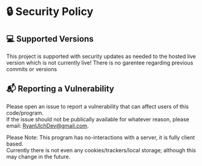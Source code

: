 # :lock: Security Policy

## :computer: Supported Versions

This project is supported with security updates as needed to the hosted live version which is not currently live!
There is no garentee regarding previous commits or versions

## :mailbox_with_mail: Reporting a Vulnerability

Please open an issue to report a vulnerability that can affect users of this code/program.  
If the issue should not be publically available for whatever reason, please email: RyanUlchDev@gmail.com.  

Please Note: This program has no-interactions with a server, it is fully client based.  
Currently there is not even any cookies/trackers/local storage; although this may change in the future.
